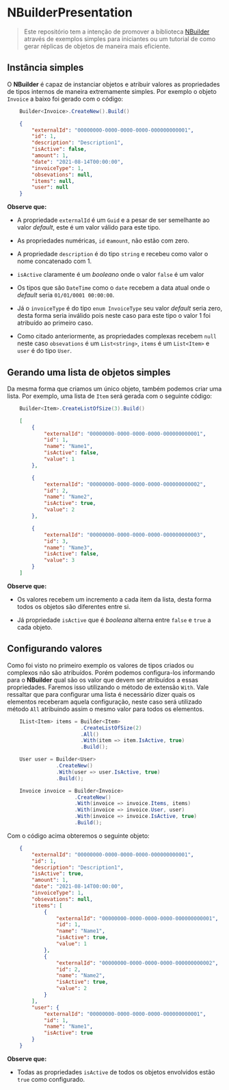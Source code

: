 # NBuilderPresentation

> Este repositório tem a intenção de promover a biblioteca [NBuilder](https://github.com/nbuilder/nbuilder) através de exemplos simples para iniciantes ou um tutorial de como gerar réplicas de objetos de maneira mais eficiente.

## Instância simples

O **NBuilder** é capaz de instanciar objetos e atribuir valores as propriedades de tipos internos de maneira extremamente simples. Por exemplo o objeto ```Invoice``` a baixo foi gerado com o código:

```csharp
    Builder<Invoice>.CreateNew().Build()
```

```json
    {
        "externalId": "00000000-0000-0000-0000-000000000001",
        "id": 1,
        "description": "Description1",
        "isActive": false,
        "amount": 1,
        "date": "2021-08-14T00:00:00",
        "invoiceType": 1,
        "obsevations": null,
        "items": null,
        "user": null
    }
```

**Observe que:**

- A propriedade ```externalId``` é um ```Guid``` e a pesar de ser semelhante ao valor *default*, este é um valor válido para este tipo.

- As propriedades numéricas, ```id``` e```amount```, não estão com zero.

- A propriedade ```description``` é do tipo ```string``` e recebeu como valor o nome concatenado com 1.

- ```isActive``` claramente é um *booleano* onde o valor ```false``` é um valor  

- Os tipos que são ```DateTime``` como o ```date``` recebem a data atual onde o *default* seria ```01/01/0001 00:00:00```.

- Já o ```invoiceType``` é do tipo ```enum InvoiceType``` seu valor *default* seria zero, desta forma seria inválido pois neste caso para este tipo o valor 1 foi atribuído ao primeiro caso.

- Como citado anteriormente, as propriedades complexas recebem ```null``` neste caso ```obsevations``` é um ```List<string>```, ```items``` é um ```List<Item>``` e ```user``` é do tipo ```User```.

## Gerando uma lista de objetos simples

Da mesma forma que criamos um único objeto, também podemos criar uma lista. Por exemplo, uma lista de ```Item``` será gerada com o seguinte código:

```csharp
    Builder<Item>.CreateListOfSize(3).Build()
```

```json
    [
        {
            "externalId": "00000000-0000-0000-0000-000000000001",
            "id": 1,
            "name": "Name1",
            "isActive": false,
            "value": 1
        },

        {
            "externalId": "00000000-0000-0000-0000-000000000002",
            "id": 2,
            "name": "Name2",
            "isActive": true,
            "value": 2
        },

        {
            "externalId": "00000000-0000-0000-0000-000000000003",
            "id": 3,
            "name": "Name3",
            "isActive": false,
            "value": 3
        }
    ]
```

**Observe que:**

- Os valores recebem um incremento a cada item da lista, desta forma todos os objetos são diferentes entre si.

- Já propriedade ```isActive``` que é *booleana* alterna entre ```false``` e ```true``` a cada objeto.

## Configurando valores

Como foi visto no primeiro exemplo os valores de tipos criados ou complexos não são atribuídos. Porém podemos configura-los informando para o **NBuilder** qual são os valor que devem ser atribuídos a essas propriedades. Faremos isso utilizando o método de extensão ```With```. Vale ressaltar que para configurar uma lista é necessário dizer quais os elementos receberam aquela configuração, neste caso será utilizado método ```All``` atribuindo assim o mesmo valor para todos os elementos.

```csharp
    IList<Item> items = Builder<Item>
                        .CreateListOfSize(2)
                        .All()
                        .With(item => item.IsActive, true)
                        .Build();

    User user = Builder<User>
                .CreateNew()
                .With(user => user.IsActive, true)
                .Build();

    Invoice invoice = Builder<Invoice>
                      .CreateNew()
                      .With(invoice => invoice.Items, items)
                      .With(invoice => invoice.User, user)
                      .With(invoice => invoice.IsActive, true)
                      .Build();
```

Com o código acima obteremos o seguinte objeto:

```json
    {
        "externalId": "00000000-0000-0000-0000-000000000001",
        "id": 1,
        "description": "Description1",
        "isActive": true,
        "amount": 1,
        "date": "2021-08-14T00:00:00",
        "invoiceType": 1,
        "obsevations": null,
        "items": [
            {
                "externalId": "00000000-0000-0000-0000-000000000001",
                "id": 1,
                "name": "Name1",
                "isActive": true,
                "value": 1
            },
            {
                "externalId": "00000000-0000-0000-0000-000000000002",
                "id": 2,
                "name": "Name2",
                "isActive": true,
                "value": 2
            }
        ],
        "user": {
            "externalId": "00000000-0000-0000-0000-000000000001",
            "id": 1,
            "name": "Name1",
            "isActive": true
        }
    }
```

**Observe que:**

- Todas as propriedades ```isActive``` de todos os objetos envolvidos estão ```true``` como configurado.
